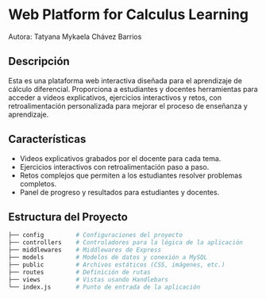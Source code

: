 # Web Platform for Calculus Learning

Autora: Tatyana Mykaela Chávez Barrios

## Descripción

Esta es una plataforma web interactiva diseñada para el aprendizaje de cálculo diferencial. Proporciona a estudiantes y docentes herramientas para acceder a videos explicativos, ejercicios interactivos y retos, con retroalimentación personalizada para mejorar el proceso de enseñanza y aprendizaje.

## Características

- Videos explicativos grabados por el docente para cada tema.
- Ejercicios interactivos con retroalimentación paso a paso.
- Retos complejos que permiten a los estudiantes resolver problemas completos.
- Panel de progreso y resultados para estudiantes y docentes.

## Estructura del Proyecto

```bash
├── config         # Configuraciones del proyecto
├── controllers    # Controladores para la lógica de la aplicación
├── middlewares    # Middlewares de Express
├── models         # Modelos de datos y conexión a MySQL
├── public         # Archivos estáticos (CSS, imágenes, etc.)
├── routes         # Definición de rutas
├── views          # Vistas usando Handlebars
└── index.js       # Punto de entrada de la aplicación
```
